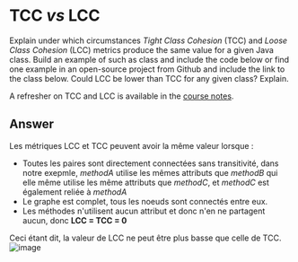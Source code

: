# TCC *vs* LCC

Explain under which circumstances *Tight Class Cohesion* (TCC) and *Loose Class Cohesion* (LCC) metrics produce the same value for a given Java class. Build an example of such as class and include the code below or find one example in an open-source project from Github and include the link to the class below. Could LCC be lower than TCC for any given class? Explain.

A refresher on TCC and LCC is available in the [course notes](https://oscarlvp.github.io/vandv-classes/#cohesion-graph).

## Answer
Les métriques LCC et TCC peuvent avoir la même valeur lorsque :
* Toutes les paires sont directement connectées sans transitivité, dans notre exepmle, _methodA_ utilise les mêmes attributs que _methodB_ qui elle même utilise les même attributs que _methodC_, et _methodC_ est également reliée à _methodA_
* Le graphe est complet, tous les noeuds sont connectés entre eux.
* Les méthodes n'utilisent aucun attribut et donc n'en ne partagent aucun, donc **LCC = TCC = 0**
  
Ceci étant dit, la valeur de LCC ne peut être plus basse que celle de TCC.
![image](https://github.com/user-attachments/assets/358b77ef-3a2d-4549-b3ef-7a6c2c0adbc7)

